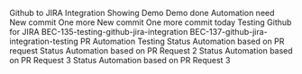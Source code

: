 Github to JIRA Integration
Showing Demo
Demo done
Automation need
New commit
One more New commit
One more commit today
Testing Github for JIRA
BEC-135-testing-github-jira-integration
BEC-137-github-jira-integration-testing
PR Automation Testing
Status Automation based on PR request
Status Automation based on PR Request 2
Status Automation based on PR Request 3
Status Automation based on PR Request 3
